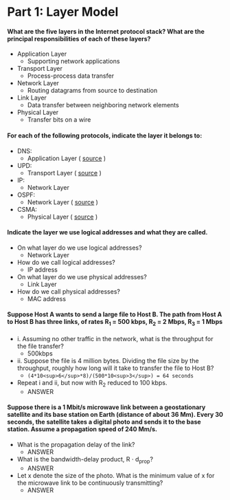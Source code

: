 # Part 1: Layer Model
#### What are the five layers in the Internet protocol stack? What are the principal responsibilities of each of these layers?
* Application Layer
    * Supporting network applications
* Transport Layer
    * Process-process data transfer
* Network Layer
    * Routing datagrams from source to destination
* Link Layer
    * Data transfer between neighboring network elements
* Physical Layer
    * Transfer bits on a wire

#### For each of the following protocols, indicate the layer it belongs to:
* DNS: 
    * Application Layer ( [source](https://en.wikipedia.org/wiki/List_of_network_protocols_(OSI_model)) )
* UPD:
    * Transport Layer ( [source](https://en.wikipedia.org/wiki/List_of_network_protocols_(OSI_model)) )
* IP: 
    * Network Layer
* OSPF:
    * Network Layer ( [source](https://en.wikipedia.org/wiki/List_of_network_protocols_(OSI_model)) )
* CSMA:
    * Physical Layer ( [source](http://www.linfo.org/csma_cd.html) )

#### Indicate the layer we use logical addresses and what they are called.
* On what layer do we use logical addresses?
    * Network Layer
* How do we call logical addresses?
    * IP address
* On what layer do we use physical addresses?
    * Link Layer
* How do we call physical addresses?
    * MAC address

#### Suppose Host A wants to send a large file to Host B. The path from Host A to Host B has three links, of rates R<sub>1</sub> = 500 kbps, R<sub>2</sub> = 2 Mbps, R<sub>3</sub> = 1 Mbps
* i. Assuming no other traffic in the network, what is the throughput for the file transfer?
    * 500kbps
* ii. Suppose the file is 4 million bytes. Dividing the file size by the throughput, roughly how long will it take to transfer the file to Host B?
    * `(4*10<sup>6</sup>*8)/(500*10<sup>3</sup>) = 64 seconds`
* Repeat i and ii, but now with R<sub>2</sub> reduced to 100 kbps.
    * ANSWER

#### Suppose there is a 1 Mbit/s microwave link between a geostationary satellite and its base station on Earth (distance of about 36 Mm). Every 30 seconds, the satellite takes a digital photo and sends it to the base station. Assume a propagation speed of 240 Mm/s.
* What is the propagation delay of the link?
    * ANSWER
* What is the bandwidth-delay product, R ⋅ d<sub>prop</sub>?
    * ANSWER
* Let x denote the size of the photo. What is the minimum value of x for the microwave link to be continuously transmitting?
    * ANSWER